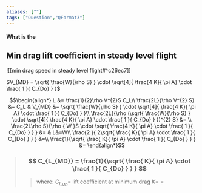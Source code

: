 ```yaml
---
aliases: [""]
tags: ["Question","QFormat3"]
---
```


#### What is the
## Min drag lift coefficient in steady level flight
![[min drag speed in steady level flight#^c26ec7]]

$V_{MD} = \sqrt{ \frac{W}{\rho S} } \cdot \sqrt[4]{ \frac{4 K}{ \pi A} \cdot \frac{ 1 }{ C_{Do} }   }$

$$\begin{align*}
   L &= \frac{1}{2}\rho V^{2}S C_L\\
\frac{2L}{\rho V^{2} S} &= C_L & V_{MD} &= \sqrt{ \frac{W}{\rho S} } \cdot \sqrt[4]{ \frac{4 K}{ \pi A} \cdot \frac{ 1 }{ C_{Do} }   }\\
\frac{2L}{\rho (\sqrt{ \frac{W}{\rho S} } \cdot \sqrt[4]{ \frac{4 K}{ \pi A} \cdot \frac{ 1 }{ C_{Do} }   })^{2} S} &= \\
\frac{2L\rho S}{\rho { W }S \cdot \sqrt{ \frac{4 K}{ \pi A} \cdot \frac{ 1 }{ C_{Do} }   } } &= & L&=W\\
\frac{2 }{ 2\sqrt{ \frac{ K}{ \pi A} \cdot \frac{ 1 }{ C_{Do} }   } } &=\\
\frac{1}{\sqrt{ \frac{ K}{ \pi A} \cdot \frac{ 1 }{ C_{Do} }   } } &=
\end{align*}$$

> ### $$ C_{L_{MD}} = \frac{1}{\sqrt{ \frac{ K}{ \pi A} \cdot \frac{ 1 }{ C_{Do} }   } } $$ 
>> where:
>> $C_{L_{MD}}=$ lift coefficient at minimum drag
>> $K=$
>> $=$